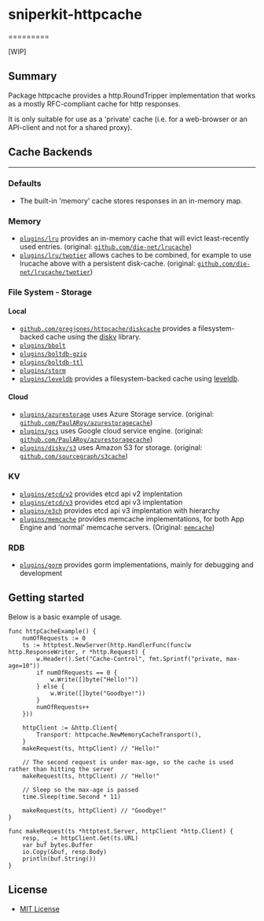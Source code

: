 # sniperkit-httpcache
=========

[WIP]

## Summary

Package httpcache provides a http.RoundTripper implementation that works as a mostly RFC-compliant cache for http responses.

It is only suitable for use as a 'private' cache (i.e. for a web-browser or an API-client and not for a shared proxy).

## Cache Backends
--------------

### Defaults
- The built-in 'memory' cache stores responses in an in-memory map.

### Memory
- [`plugins/lru`](https://github.com/sniperkit/httpcache/tree/master/plugins/lru) provides an in-memory cache that will evict least-recently used entries. (original: [`github.com/die-net/lrucache`](https://github.com/die-net/lrucache/tree/master/twotier))
- [`plugins/lru/twotier`](https://github.com/sniperkit/httpcache/tree/master/plugins/lru/twotier) allows caches to be combined, for example to use lrucache above with a persistent disk-cache. (original: [`github.com/die-net/lrucache/twotier`](https://github.com/die-net/lrucache/tree/master/twotier))

### File System - Storage

#### Local
- [`github.com/gregjones/httpcache/diskcache`](https://github.com/gregjones/httpcache/tree/master/diskcache) provides a filesystem-backed cache using the [diskv](https://github.com/peterbourgon/diskv) library.
- [`plugins/bbolt`](https://github.com/sniperkit/httpcache/tree/master/plugins/bbolt)
- [`plugins/boltdb-gzip`](https://github.com/sniperkit/httpcache/tree/master/plugins/boltdb-gzip)
- [`plugins/boltdb-ttl`](https://github.com/sniperkit/httpcache/tree/master/plugins/boltdb-ttl)
- [`plugins/storm`](https://github.com/sniperkit/httpcache/tree/master/plugins/storm)
- [`plugins/leveldb`](https://github.com/sniperkit/httpcache/tree/master/plugins/leveldb) provides a filesystem-backed cache using [leveldb](https://github.com/syndtr/goleveldb/leveldb).

#### Cloud
- [`plugins/azurestorage`](https://github.com/sniperkit/httpcache/tree/master/plugins/azurestorage) uses Azure Storage service. (original: [`github.com/PaulARoy/azurestoragecache`](https://github.com/PaulARoy/azurestoragecache))
- [`plugins/gcs`](https://github.com/sniperkit/httpcache/tree/master/plugins/gcs) uses Google cloud service engine. (original: [`github.com/PaulARoy/azurestoragecache`](https://github.com/PaulARoy/azurestoragecache))
- [`plugins/diskv/s3`](https://github.com/sniperkit/httpcache/tree/master/plugins/diskv/s3) uses Amazon S3 for storage. (original: [`github.com/sourcegraph/s3cache`](https://github.com/sourcegraph/s3cache))

### KV
- [`plugins/etcd/v2`](https://github.com/sniperkit/httpcache/tree/master/plugins/etcd/v2) provides etcd api v2 implentation
- [`plugins/etcd/v3`](https://github.com/sniperkit/httpcache/tree/master/plugins/etcd/v2) provides etcd api v3 implentation
- [`plugins/e3ch`](https://github.com/sniperkit/httpcache/tree/master/plugins/etcd/v2) provides etcd api v3 implentation with hierarchy
- [`plugins/memcache`](https://github.com/sniperkit/httpcache/tree/master/plugins/memcache) provides memcache implementations, for both App Engine and 'normal' memcache servers. (Original: [`memcache`](https://github.com/gregjones/httpcache/tree/master/memcache))

### RDB
- [`plugins/gorm`](https://github.com/sniperkit/httpcache/tree/master/plugins/gorm) provides gorm implementations, mainly for debugging and development

## Getting started

Below is a basic example of usage.
```
func httpCacheExample() {
    numOfRequests := 0
    ts := httptest.NewServer(http.HandlerFunc(func(w http.ResponseWriter, r *http.Request) {
        w.Header().Set("Cache-Control", fmt.Sprintf("private, max-age=10"))
        if numOfRequests == 0 {
            w.Write([]byte("Hello!"))
        } else {
            w.Write([]byte("Goodbye!"))
        }
        numOfRequests++
    }))

    httpClient := &http.Client{
        Transport: httpcache.NewMemoryCacheTransport(),
    }
    makeRequest(ts, httpClient) // "Hello!"

    // The second request is under max-age, so the cache is used rather than hitting the server
    makeRequest(ts, httpClient) // "Hello!"

    // Sleep so the max-age is passed
    time.Sleep(time.Second * 11)

    makeRequest(ts, httpClient) // "Goodbye!"
}

func makeRequest(ts *httptest.Server, httpClient *http.Client) {
    resp, _ := httpClient.Get(ts.URL)
    var buf bytes.Buffer
    io.Copy(&buf, resp.Body)
    println(buf.String())
}
```

License
-------

-	[MIT License](LICENSE.txt)
